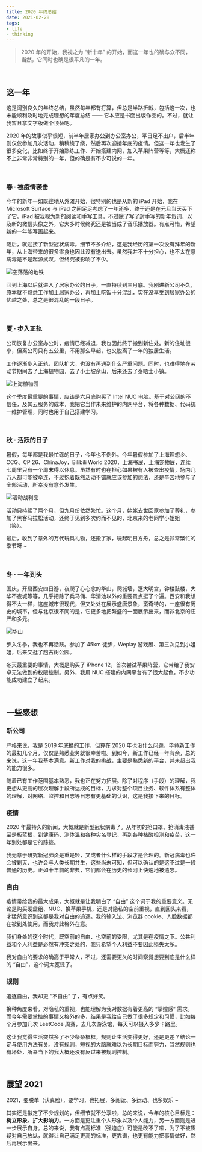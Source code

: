 ```yaml
---
title: 2020 年终总结
date: 2021-02-28
tags:
- life
- thinking
---
```


> 2020 年的开始，我视之为 “新十年” 的开始，而这一年也的确与众不同，当然，它同时也确是很平凡的一年。

<br/>

## 这一年

这是阔别良久的年终总结，虽然每年都有打算，但总是半路折戟，包括这一次，也未能顺利及时地完成理想的年度总结 —— 它本应是书面出版作品的。不过，就让我暂且拿文字版做个顶替吧。

2020 年的故事似乎很短，前半年居家办公到办公室办公，平日足不出户，后半年则仅仅参加几次活动，稍稍绕了绕，然后再次迎接年底的疫情。但这一年也发生了很多变化，比如终于开始熟练工作、开始搭建内网，加入苹果阵营等等，大概还称不上非常非常特别的一年，但的确是有不少可说的一年。

<br/>

### 春 · 被疫情袭击

今年的新年一如既往地从外滩开始，很特别的也是从新的 iPad 开始，我在 Microsoft Surface 与 iPad 之间足足考虑了一年还多，终于还是在元旦当天买下了它。iPad 被我视为新的阅读和手写工具，不过除了写了封手写的新年贺词，以及新的微信头像之外，它大多时候终究还是被当成了音乐播放器。有点可惜，希望新的一年能写画起来。

随后，就迎接了新型冠状病毒。细节不多介绍，这是我经历的第一次没有拜年的新年，从上海带来的很多零食也因此没有送出去。虽然我并不十分担心，也不太在意病毒是不是起源武汉，但终究被影响了不少。

![空荡荡的地铁](/images/summary-of-2020/shanghai-metro-exif-remove.jpeg)

回到上海以后就进入了居家办公的日子，一直持续到三月底。我刚进新公司不久，原本就不熟悉工作加上居家办公，再加上吃饭十分混乱，实在没享受到居家办公的优越之处，总之是很混乱的一段日子。

<br/>

### 夏 · 步入正轨

公司恢复办公室办公时，疫情已经减退，我也因此终于搬到新住处。新的住址很小，但离公司只有五公里，不用那么早起，也又脱离了一年的独居生活。

工作逐渐步入正轨，团队扩大，也没有再遇到什么严重问题。同时，也难得地在劳动节期间去了上海植物园，去了小土坡佘山，后来还去了泰晤士小镇。

![上海植物园](/images/summary-of-2020/shanghai-botanical-garden-exif-remove.jpeg)

这个季度最重要的事情，应该是六月底购买了 Intel NUC 电脑。基于对公网的不信任，及其云服务的成本，我把它当作未来维护的内网平台，将各种数据、代码统一维护管理，同时也用于自己搭建学习。

<br/>

### 秋 · 活跃的日子

暑假，每年都是我最忙碌的日子，今年也不例外。今年暑假参加了上海理想乡、CCG、CP 26、ChinaJoy，Bilibili World 2020，上海书展，上海宠物展，连续七周里只有一个周末得以休息。虽然有时也在担心如果被有人被查出疫情，场内几万人都可能被牵连，不过抱着既然活动不错就应该参加的想法，还是辛苦地参与了全部活动，所幸没有意外发生。

![活动战利品](/images/summary-of-2020/activity-exif-remove.jpeg)

活动只持续了两个月，但九月份依然繁忙。这个月，姥姥去世回家参加了葬礼，参加了黑客马拉松活动，还终于见到多次约而不见的，北京来的老同学小姐姐（笑）。

最后，收到了意外的万代玩具礼物，还搬了家，玩起明日方舟，总之是非常繁忙的季节呀 ~

<br/>

### 冬 · 一年到头

国庆，开启西安四日游，夜爬了心心念的华山，爬城墙，逛大明宫，钟楼鼓楼，大华不夜城等等，几乎把除了兵马俑、华清池以外的重要景点逛了个遍。西安和我想得不太一样，这座城市很现代，但又处处在展示盛唐景象，蛮奇特的，一座很有历史的城市，但与北京很不同的是，它更多地把繁盛的一面展示出来，而非北京的庄严和多元。

![华山](/images/summary-of-2020/huashan-exif-remove.jpeg)

步入冬季，我也不再活跃。参加了 45km 徒步，Weplay 游戏展、第三次见到小姐姐，后来又逛了趟古树公园。

冬天最重要的事情，大概是购买了 iPhone 12，首次尝试苹果阵营，它带给了我安卓无法做到的权限控制。另外，我用 NUC 搭建的内网平台有了很大起色，不少功能成功建立了起来。

<br/>

## 一些感想

### 新公司

严格来说，我是 2019 年底换的工作，但算在 2020 年也没什么问题，毕竟新工作的最初几个月，仅仅是熟悉业务就很幸苦啦。到如今，新工作已经一年有余，总的来说，这一年我基本满意。新工作对我的挑战，主要是熟悉新的平台，并未超出我的能力很多。

随着已有工作范围基本熟悉，我也正在努力拓展。除了对程序（手段）的理解，我更想从更高的层次理解手段所达成的目标，力求对整个项目业务、软件体系有整体的理解，对网络、监控和日志等日志有更基础的认识，这是我接下来的目标。


### 疫情

2020 年最持久的新闻，大概就是新型冠状病毒了。从年初的抢口罩、抢消毒液甚至是板蓝根，到健康码、测体温和各种实名登记，再到各种核酸检测和疫苗，这一年到处都是它的踪迹。

我无意于研究新冠肺炎是重是轻，又或者什么样的手段才是合理的。新冠病毒也许会被剿灭、也许会与人类长期共生，这些尚未可知，但可以确认的是这不过是一段普通的历史。正如十年前的非典，它们都会在历史的长河上快速地被遗忘。


### 自由

疫情带给我的最大成果，大概就是让我明白了 “自由” 这个词于我的重要意义。无论是购买硬盘组、NUC、换苹果手机，还是对隐私的空前重视，直到回头来看，才猛然意识到这都是我对自由的追逐。我的输入法、浏览器 cookie、人脸数据都在被到处使用，而我对此格外在意。

我们身处的这个时代，既空前的自由、也空前的受限，尤其是在疫情之下。公共利益和个人利益是必然有冲突之处的，我只希望个人利益不要因此损失太多。

我对自由的要求的确高于平常人，不过，还需要更久的时间察觉想要到底是什么样的 “自由”，这个词太宽泛了。


### 规则

追逐自由，我却更 “不自由” 了，有点好笑。

换种角度来看，对隐私的重视，也能理解为我对数据有着更高的 “掌控感” 需求。而今年需要掌控的事情又格外的多，结果是我给自己做了很多规定和习惯，比如每个月参加几次 LeetCode 周赛，去几次游泳馆，每天可以摄入多少卡路里。

这让我觉得生活突然多了不少条条框框，规则让生活变得更好，还是更差？结论一定与使用方法有关。没有规则，短视的大脑就难以为长期目标而努力，当然规则也有坏处，所幸当下的我大概还没有反过来被规则控制。

<br/>

## 展望 2021

2021，要脱单（认真脸），要学习，也拓展，多阅读、多运动、也多娱乐 ~

其实还是拟定了不少规划的，但细节就不分享啦，总的来说，今年的核心目标是：**树立形象、扩大影响力**。一方面是更注重个人形象以及个人能力，另一方面则是进一步展示自身。总的来说，我有点高标准（强迫症）可能是改不了啦，为了不被质疑对自己放纵，就得让自己满足更高的标准，更靠谱，也更有能力把事情做好，然后再展示出来。

<br/>

